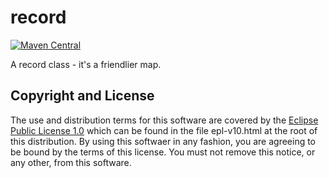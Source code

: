 # record

[![Maven Central](https://img.shields.io/maven-central/v/fun.mike/record-alpha.svg)](http://search.maven.org/#search%7Cgav%7C1%7Cg%3A%22fun.mike%22%20AND%20a%3A%record-alpha%22)

A record class - it's a friendlier map.


## Copyright and License

The use and distribution terms for this software are covered by the
[Eclipse Public License 1.0] which can be found in the file
epl-v10.html at the root of this distribution. By using this softwaer
in any fashion, you are agreeing to be bound by the terms of this
license. You must not remove this notice, or any other, from this
software.

[Eclipse Public License 1.0]: http://opensource.org/licenses/eclipse-1.0.php
